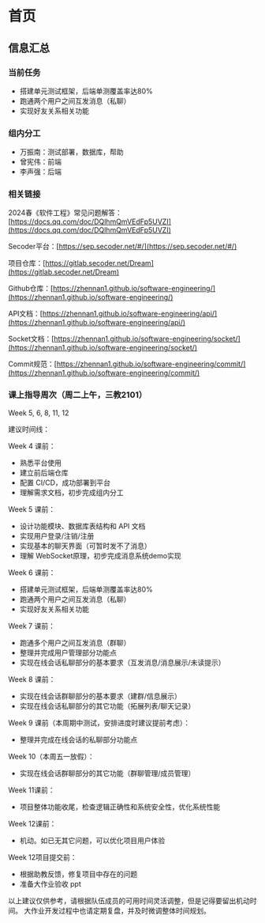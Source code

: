 # 首页

## 信息汇总

### 当前任务

- 搭建单元测试框架，后端单测覆盖率达80%
- 跑通两个用户之间互发消息（私聊）
- 实现好友关系相关功能

### 组内分工

- 万振南：测试部署，数据库，帮助
- 曾宪伟：前端
- 李声强：后端

### 相关链接

2024春《软件工程》常见问题解答：[https://docs.qq.com/doc/DQlhmQmVEdFp5UVZI](https://docs.qq.com/doc/DQlhmQmVEdFp5UVZI)

Secoder平台：[https://sep.secoder.net/#/](https://sep.secoder.net/#/)

项目仓库：[https://gitlab.secoder.net/Dream](https://gitlab.secoder.net/Dream)

Github仓库：[https://zhennan1.github.io/software-engineering/](https://zhennan1.github.io/software-engineering/)

API文档：[https://zhennan1.github.io/software-engineering/api/](https://zhennan1.github.io/software-engineering/api/)

Socket文档：[https://zhennan1.github.io/software-engineering/socket/](https://zhennan1.github.io/software-engineering/socket/)

Commit规范：[https://zhennan1.github.io/software-engineering/commit/](https://zhennan1.github.io/software-engineering/commit/)

### 课上指导周次（周二上午，三教2101）

Week 5, 6, 8, 11, 12

建议时间线：

Week 4 课前：

- 熟悉平台使用
- 建立前后端仓库
- 配置 CI/CD，成功部署到平台
- 理解需求文档，初步完成组内分工

Week 5 课前：

- 设计功能模块、数据库表结构和 API 文档
- 实现用户登录/注销/注册
- 实现基本的聊天界面（可暂时发不了消息）
- 理解 WebSocket原理，初步完成消息系统demo实现

Week 6 课前：

- 搭建单元测试框架，后端单测覆盖率达80%
- 跑通两个用户之间互发消息（私聊）
- 实现好友关系相关功能

Week 7 课前：

- 跑通多个用户之间互发消息（群聊）
- 整理并完成用户管理部分功能点
- 实现在线会话私聊部分的基本要求（互发消息/消息展示/未读提示）

Week 8 课前：

- 实现在线会话群聊部分的基本要求（建群/信息展示）
- 实现在线会话私聊部分的其它功能（拓展列表/聊天记录）

Week 9 课前（本周期中测试，安排进度时建议提前考虑）：

- 整理并完成在线会话的私聊部分功能点

Week 10（本周五一放假）：

- 实现在线会话群聊部分的其它功能（群聊管理/成员管理）

Week 11课前：

- 项目整体功能收尾，检查逻辑正确性和系统安全性，优化系统性能

Week 12课前：

- 机动。如已无其它问题，可以优化项目用户体验

Week 12项目提交前：

- 根据助教反馈，修复项目中存在的问题
- 准备大作业验收 ppt

以上建议仅供参考，请根据队伍成员的可用时间灵活调整，但是记得要留出机动时间。
大作业开发过程中也请定期复盘，并及时微调整体时间规划。

